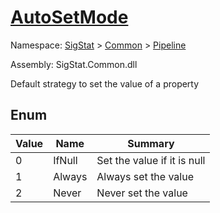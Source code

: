 # [AutoSetMode](./AutoSetMode.md)
Namespace: [SigStat]() > [Common]() > [Pipeline]()

Assembly: SigStat.Common.dll


Default strategy to set the value of a property

##	Enum

| Value | Name | Summary | 
| --- | --- | --- | 
| 0 | IfNull | Set the value if it is null | 
| 1 | Always | Always set the value | 
| 2 | Never | Never set the value | 



